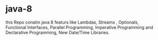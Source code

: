 # java-8
this Repo conatin java 8 featurs like Lambdas, Streams , Optionals, Functional Interfaces, Parallel Programming, 
Imperative Programming and Declarative Programming,  New Date/Time Libraries.
